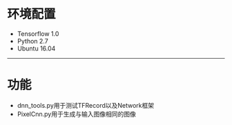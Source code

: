 # 环境配置
* Tensorflow 1.0
* Python 2.7
* Ubuntu 16.04

---
# 功能
* dnn_tools.py用于测试TFRecord以及Network框架
* PixelCnn.py用于生成与输入图像相同的图像
